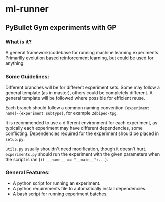# ml-runner

## PyBullet Gym experiments with GP

### What is it?
A general framework/codebase for running machine learning experiments. 
Primarilly evolution based reinforcement learning, but could be used for anything.

### Some Guidelines:

Different branches will be for different experiment sets. 
Some may follow a general template (as in master), others could be completely different. 
A general template will be followed where possible for efficient reuse.

Each branch should follow a common naming convention `{experiment name}-{experiment subtype}`, for example `2dbiped-tpg`.

It is recommended to use a different environment for each experiment, as typically each experiment may have different dependencies, some conflicting.
Dependencies required for the experiment should be placed in `setup.py`.

`utils.py` usually shouldn't need modification, though it doesn't hurt.
`experiments.py` should run the experiment with the given parameters when the script is ran (`if __name__ == "__main__":...`).

### General Features:
- A python script for running an experiment.
- A python requirements file to automatically install dependencies.
- A bash script for running experiment batches.